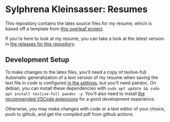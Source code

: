 # Sylphrena Kleinsasser: Resumes

This repository contains the latex source files for my resume, which is based off a template from [this overleaf project](https://www.overleaf.com/project/662939053eb1dc8f0f3c617f).

If you're here to look at my resume, you can take a look at the latest version in [the releases for this repository](https://github.com/sylphrena0/resume/releases).

## Development Setup

To make changes to the latex files, you'll need a copy of texlive-full. Automatic generalization of a text version of my resume when saving the text file in code is configured [in the settings](./.vscode/settings.json), but you'll need pandoc. On debian, you can install these dependencies with `sudo apt update && sudo apt install texlive-full pandoc -y`. You'll also need to install [the recommended VSCode extensions](./.vscode/extensions.json) for a good development experience.

Otherwise, you may make changes with code or a text editor of your choice, push to github, and get the compiled pdf from github actions.
